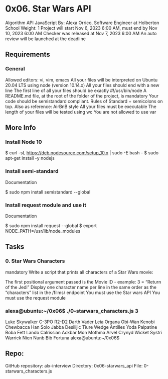# 0x06. Star Wars API
Algorithm
API
JavaScript
 By: Alexa Orrico, Software Engineer at Holberton School
 Weight: 1
 Project will start Nov 6, 2023 6:00 AM, must end by Nov 10, 2023 6:00 AM
 Checker was released at Nov 7, 2023 6:00 AM
 An auto review will be launched at the deadline
## Requirements
### General
Allowed editors: vi, vim, emacs
All your files will be interpreted on Ubuntu 20.04 LTS using node (version 10.14.x)
All your files should end with a new line
The first line of all your files should be exactly #!/usr/bin/node
A README.md file, at the root of the folder of the project, is mandatory
Your code should be semistandard compliant. Rules of Standard + semicolons on top. Also as reference: AirBnB style
All your files must be executable
The length of your files will be tested using wc
You are not allowed to use var
## More Info
### Install Node 10
$ curl -sL https://deb.nodesource.com/setup_10.x | sudo -E bash -
$ sudo apt-get install -y nodejs
### Install semi-standard
Documentation

$ sudo npm install semistandard --global
### Install request module and use it
Documentation

$ sudo npm install request --global
$ export NODE_PATH=/usr/lib/node_modules
## Tasks
### 0. Star Wars Characters
mandatory
Write a script that prints all characters of a Star Wars movie:

The first positional argument passed is the Movie ID - example: 3 = “Return of the Jedi”
Display one character name per line in the same order as the “characters” list in the /films/ endpoint
You must use the Star wars API
You must use the request module


### alexa@ubuntu:~/0x06$ ./0-starwars_characters.js 3


Luke Skywalker
C-3PO
R2-D2
Darth Vader
Leia Organa
Obi-Wan Kenobi
Chewbacca
Han Solo
Jabba Desilijic Tiure
Wedge Antilles
Yoda
Palpatine
Boba Fett
Lando Calrissian
Ackbar
Mon Mothma
Arvel Crynyd
Wicket Systri Warrick
Nien Nunb
Bib Fortuna
alexa@ubuntu:~/0x06$ 
## Repo:

GitHub repository: alx-interview
Directory: 0x06-starwars_api
File: 0-starwars_characters.js

